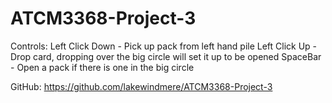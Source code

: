 # ATCM3368-Project-3

Controls:
Left Click Down - Pick up pack from left hand pile
Left Click Up - Drop card, dropping over the big circle will set it up to be opened
SpaceBar - Open a pack if there is one in the big circle

GitHub: https://github.com/lakewindmere/ATCM3368-Project-3
